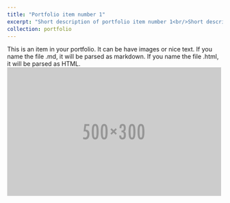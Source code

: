 ```yaml
---
title: "Portfolio item number 1"
excerpt: "Short description of portfolio item number 1<br/>Short description of portfolio item number 1<br/><a href='www.google.com'><img src='/images/500x300.png'></a>"
collection: portfolio
---
```


This is an item in your portfolio. It can be have images or nice text. If you name the file .md, it will be parsed as markdown. If you name the file .html, it will be parsed as HTML. 
<img src='/images/500x300.png'>
